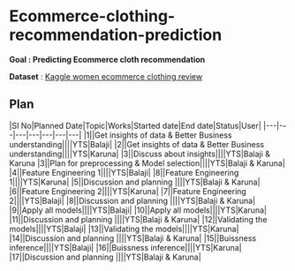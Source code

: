 # Ecommerce-clothing-recommendation-prediction

**Goal : Predicting Ecommerce cloth recommendation**

**Dataset** : [Kaggle women ecommerce clothing review](https://www.kaggle.com/nicapotato/womens-ecommerce-clothing-reviews)

## Plan

|SI No|Planned Date|Topic|Works|Started date|End date|Status|User|
|---|---|---|---|---|---|---|
|1||Get insights of data & Better Business understanding||||YTS|Balaji|
|2||Get insights of data & Better Business understanding||||YTS|Karuna|
|3||Discuss about insights||||YTS|Balaji & Karuna
|3||Plan for preprocessing & Model selection||||YTS|Balaji & Karuna|
|4||Feature Engineering 1||||YTS|Balaji|
|8||Feature Engineering 1||||YTS|Karuna|
|5||Discussion and planning ||||YTS|Balaji & Karuna|
|6||Feature Engineering 2||||YTS|Karuna|
|7||Feature Engineering 2||||YTS|Balaji|
|8||Discussion and planning ||||YTS|Balaji & Karuna|
|9||Apply all models||||YTS|Balaji|
|10||Apply all models||||YTS|Karuna|
|11||Discussion and planning ||||YTS|Balaji & Karuna|
|12||Validating the models||||YTS|Balaji|
|13||Validating the models||||YTS|Karuna|
|14||Discussion and planning ||||YTS|Balaji & Karuna|
|15||Buissness  inference||||YTS|Balaji|
|16||Buissness  inference||||YTS|Karuna|
|17||Discussion and planning ||||YTS|Balaji & Karuna|


